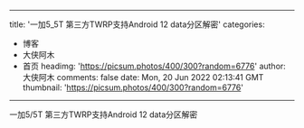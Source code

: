 
---
title: '一加5_5T 第三方TWRP支持Android 12 data分区解密'
categories: 
 - 博客
 - 大侠阿木
 - 首页
headimg: 'https://picsum.photos/400/300?random=6776'
author: 大侠阿木
comments: false
date: Mon, 20 Jun 2022 02:13:41 GMT
thumbnail: 'https://picsum.photos/400/300?random=6776'
---

<div>   
一加5/5T 第三方TWRP支持Android 12 data分区解密  
</div>
            